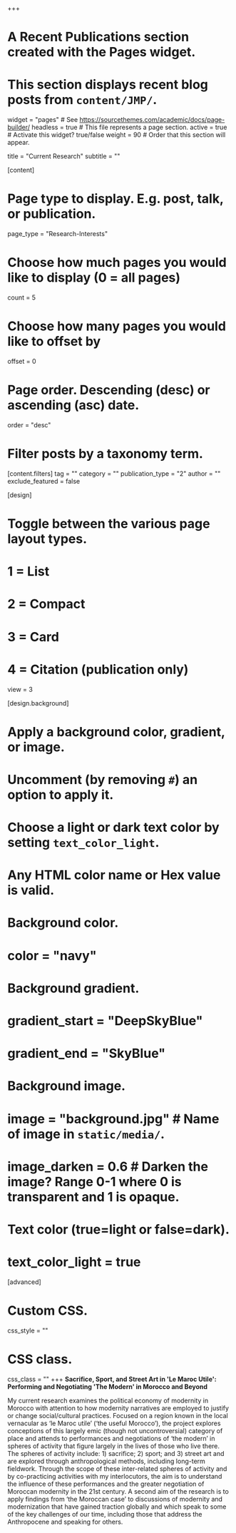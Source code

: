 +++
# A Recent Publications section created with the Pages widget.
# This section displays recent blog posts from `content/JMP/`.

widget = "pages"  # See https://sourcethemes.com/academic/docs/page-builder/
headless = true  # This file represents a page section.
active = true  # Activate this widget? true/false
weight = 90  # Order that this section will appear.

title = "Current Research"
subtitle = ""

[content]
  # Page type to display. E.g. post, talk, or publication.
  page_type = "Research-Interests"
  
  # Choose how much pages you would like to display (0 = all pages)
  count = 5
  
  # Choose how many pages you would like to offset by
  offset = 0

  # Page order. Descending (desc) or ascending (asc) date.
  order = "desc"

  # Filter posts by a taxonomy term.
  [content.filters]
    tag = ""
    category = ""
    publication_type = "2"
    author = ""
    exclude_featured = false
  
[design]
  # Toggle between the various page layout types.
  #   1 = List
  #   2 = Compact
  #   3 = Card
  #   4 = Citation (publication only)
  view = 3
  
[design.background]
  # Apply a background color, gradient, or image.
  #   Uncomment (by removing `#`) an option to apply it.
  #   Choose a light or dark text color by setting `text_color_light`.
  #   Any HTML color name or Hex value is valid.
    
  # Background color.
  # color = "navy"
  
  # Background gradient.
  # gradient_start = "DeepSkyBlue"
  # gradient_end = "SkyBlue"
  
  # Background image.
  # image = "background.jpg"  # Name of image in `static/media/`.
  # image_darken = 0.6  # Darken the image? Range 0-1 where 0 is transparent and 1 is opaque.

  # Text color (true=light or false=dark).
  # text_color_light = true  
  
[advanced]
 # Custom CSS. 
 css_style = ""
 
 # CSS class.
 css_class = ""
+++
**Sacrifice, Sport, and Street Art in 'Le Maroc Utile': Performing and Negotiating 'The Modern' in Morocco and Beyond**

My current research examines the political economy of modernity in Morocco with attention to how modernity narratives are employed to justify or change social/cultural practices. Focused on a region known in the local vernacular as ‘le Maroc utile’ (‘the useful Morocco’), the project explores conceptions of this largely emic (though not uncontroversial) category of place and attends to performances and negotiations of ‘the modern’ in spheres of activity that figure largely in the lives of those who live there. The spheres of activity include: 1) sacrifice; 2) sport; and 3) street art and are explored through anthropological methods, including long-term fieldwork. Through the scope of these inter-related spheres of activity and by co-practicing activities with my interlocutors, the aim is to understand the influence of these performances and the greater negotiation of Moroccan modernity in the 21st century. A second aim of the research is to apply findings from ‘the Moroccan case’ to discussions of modernity and modernization that have gained traction globally and which speak to some of the key challenges of our time, including those that address the Anthropocene and speaking for others.